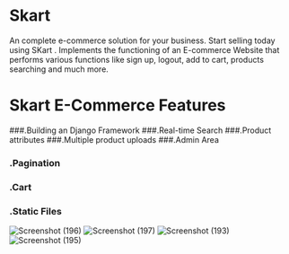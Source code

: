# Skart
An complete e-commerce solution for your business. Start selling today using SKart .
Implements the functioning of an E-commerce Website that performs various functions like sign up, logout, add to cart, products searching and much more.
# Skart E-Commerce Features
###.Building an Django  Framework 
###.Real-time Search
###.Product attributes
###.Multiple product uploads
###.Admin Area
### .Pagination
### .Cart
### .Static Files
![Screenshot (196)](https://user-images.githubusercontent.com/112808009/198219444-c062fc37-47a3-43c3-adac-4ac31b6ca462.png)
![Screenshot (197)](https://user-images.githubusercontent.com/112808009/198219523-a0c509b5-4a3e-441e-9e4c-e211c55bab2d.png)
![Screenshot (193)](https://user-images.githubusercontent.com/112808009/198219460-386ada4c-4a70-4b41-8f24-61352bee798d.png)
![Screenshot (195)](https://user-images.githubusercontent.com/112808009/198219502-4458ae3d-cf07-4683-8656-b06e5eb54289.png)

